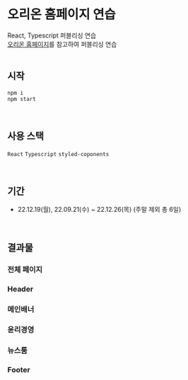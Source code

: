 # 오리온 홈페이지 연습
React, Typescript 퍼블리싱 연습 <br/>
[오리온 홈페이지](https://www.orionworld.com/)를 참고하여 퍼블리싱 연습 <br/>
<br/>

## 시작
```
npm i
npm start
```
<br/>

## 사용 스택
`React` `Typescript` `styled-coponents`

<br/>

## 기간
* 22.12.19(월), 22.09.21(수) ~ 22.12.26(목) (주말 제외 총 6일)
<br/>

## 결과물

### 전체 페이지

### Header

### 메인배너

### 윤리경영

### 뉴스룸

### Footer
